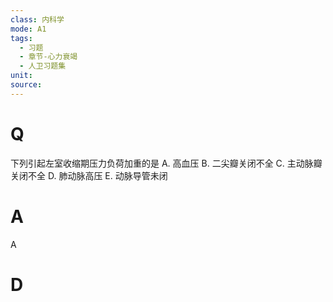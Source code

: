 ```yaml
---
class: 内科学
mode: A1
tags:
  - 习题
  - 章节-心力衰竭
  - 人卫习题集
unit: 
source:
---
```


# Q
下列引起左室收缩期压力负荷加重的是
A. 高血压 B. 二尖瓣关闭不全
C. 主动脉瓣关闭不全 D. 肺动脉高压
E. 动脉导管未闭

# A
A

# D